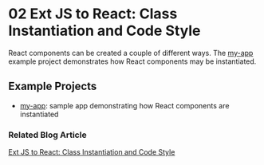 # 02 Ext JS to React: Class Instantiation and Code Style

React components can be created a couple of different ways.  The [my-app](./my-app) example project demonstrates how React components may be instantiated.

## Example Projects

 - [my-app](./my-app): sample app demonstrating how React components are instantiated

### Related Blog Article

[Ext JS to React: Class Instantiation and Code Style](https://moduscreate.com/blog/extjs-react-class-instantiation-code-style/)

